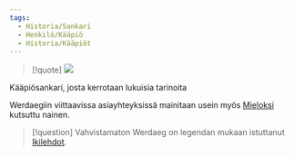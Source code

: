 ```yaml
---
tags:
  - Historia/Sankari
  - Henkilö/Kääpiö
  - Historia/Kääpiöt
---
```

>[!quote]
>![](Ralfonin%20kirjaston%20arvoitukset.md#^75713e)

Kääpiösankari, josta kerrotaan lukuisia tarinoita 

Werdaegiin viittaavissa asiayhteyksissä mainitaan usein myös [Mieloksi](Mielo.md) kutsuttu nainen.

>[!question] Vahvistamaton 
>Werdaeg on legendan mukaan istuttanut [Ikilehdot](Ikilehdot.md).

